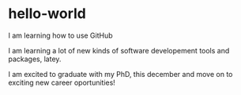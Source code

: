 # hello-world
I am learning how to use GitHub

I am learning a lot of new kinds of software developement tools and packages, latey.

I am excited to graduate with my PhD, this december and move on to exciting new career oportunities!

